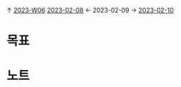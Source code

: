 
↑ [2023-W06](2023-W06.md)
[2023-02-08](2023-02-08.md) ← 2023-02-09 → [2023-02-10](2023-02-10.md)


# 목표



# 노트




